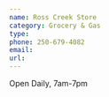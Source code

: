 ```yaml
---
name: Ross Creek Store
category: Grocery & Gas
type:
phone: 250-679-4082
email:
url:
---
```


Open Daily, 7am-7pm
